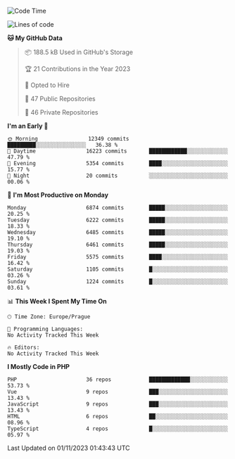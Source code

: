 <!--START_SECTION:waka-->
![Code Time](http://img.shields.io/badge/Code%20Time-1%2C583%20hrs%2058%20mins-blue)

![Lines of code](https://img.shields.io/badge/From%20Hello%20World%20I%27ve%20Written-11.0%20million%20lines%20of%20code-blue)

**🐱 My GitHub Data** 

> 📦 188.5 kB Used in GitHub's Storage 
 > 
> 🏆 21 Contributions in the Year 2023
 > 
> 💼 Opted to Hire
 > 
> 📜 47 Public Repositories 
 > 
> 🔑 46 Private Repositories 
 > 
**I'm an Early 🐤** 

```text
🌞 Morning                12349 commits       █████████░░░░░░░░░░░░░░░░   36.38 % 
🌆 Daytime                16223 commits       ████████████░░░░░░░░░░░░░   47.79 % 
🌃 Evening                5354 commits        ████░░░░░░░░░░░░░░░░░░░░░   15.77 % 
🌙 Night                  20 commits          ░░░░░░░░░░░░░░░░░░░░░░░░░   00.06 % 
```
📅 **I'm Most Productive on Monday** 

```text
Monday                   6874 commits        █████░░░░░░░░░░░░░░░░░░░░   20.25 % 
Tuesday                  6222 commits        █████░░░░░░░░░░░░░░░░░░░░   18.33 % 
Wednesday                6485 commits        █████░░░░░░░░░░░░░░░░░░░░   19.10 % 
Thursday                 6461 commits        █████░░░░░░░░░░░░░░░░░░░░   19.03 % 
Friday                   5575 commits        ████░░░░░░░░░░░░░░░░░░░░░   16.42 % 
Saturday                 1105 commits        █░░░░░░░░░░░░░░░░░░░░░░░░   03.26 % 
Sunday                   1224 commits        █░░░░░░░░░░░░░░░░░░░░░░░░   03.61 % 
```


📊 **This Week I Spent My Time On** 

```text
🕑︎ Time Zone: Europe/Prague

💬 Programming Languages: 
No Activity Tracked This Week

🔥 Editors: 
No Activity Tracked This Week
```

**I Mostly Code in PHP** 

```text
PHP                      36 repos            █████████████░░░░░░░░░░░░   53.73 % 
Vue                      9 repos             ███░░░░░░░░░░░░░░░░░░░░░░   13.43 % 
JavaScript               9 repos             ███░░░░░░░░░░░░░░░░░░░░░░   13.43 % 
HTML                     6 repos             ██░░░░░░░░░░░░░░░░░░░░░░░   08.96 % 
TypeScript               4 repos             █░░░░░░░░░░░░░░░░░░░░░░░░   05.97 % 
```




 Last Updated on 01/11/2023 01:43:43 UTC
<!--END_SECTION:waka-->
<!--
**AlexKratky/AlexKratky** is a ✨ _special_ ✨ repository because its `README.md` (this file) appears on your GitHub profile.

Here are some ideas to get you started:

- 🔭 I’m currently working on ...
- 🌱 I’m currently learning ...
- 👯 I’m looking to collaborate on ...
- 🤔 I’m looking for help with ...
- 💬 Ask me about ...
- 📫 How to reach me: ...
- 😄 Pronouns: ...
- ⚡ Fun fact: ...
-->

